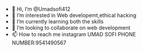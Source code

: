 - 👋 Hi, I’m @Umadsofi412
- 👀 I’m interested in Web developemt,ethical hacking
- 🌱 I’m currently learning both the skills
- 💞️ I’m looking to collaborate on web development
- 📫 How to reach me instagram UMAD SOFI
  PHONE NUMBER:9541490567

<!---
Umadsofi412/Umadsofi412 is a ✨ special ✨ repository because its `README.md` (this file) appears on your GitHub profile.
You can click the Preview link to take a look at your changes.
--->
